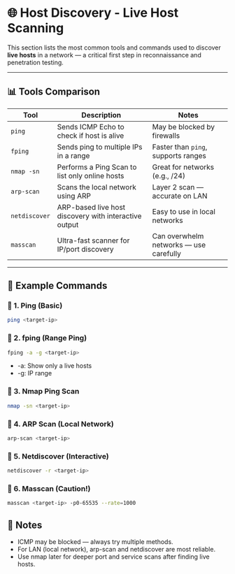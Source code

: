 # 🌐 Host Discovery - Live Host Scanning

This section lists the most common tools and commands used to discover **live hosts** in a network — a critical first step in reconnaissance and penetration testing.

---

## 📊 Tools Comparison

| Tool            | Description                                             | Notes                              |
|-----------------|---------------------------------------------------------|-------------------------------------|
| `ping`          | Sends ICMP Echo to check if host is alive               | May be blocked by firewalls         |
| `fping`         | Sends ping to multiple IPs in a range                   | Faster than `ping`, supports ranges |
| `nmap -sn`      | Performs a Ping Scan to list only online hosts          | Great for networks (e.g., /24)      |
| `arp-scan`      | Scans the local network using ARP                       | Layer 2 scan — accurate on LAN      |
| `netdiscover`   | ARP-based live host discovery with interactive output   | Easy to use in local networks       |
| `masscan`       | Ultra-fast scanner for IP/port discovery                | Can overwhelm networks — use carefully |

---

## 🧪 Example Commands

### 🔹 1. Ping (Basic)
```bash
ping <target-ip>
```
### 🔹 2. fping (Range Ping)
```bash
fping -a -g <target-ip>
```
- -a: Show only a live hosts
- -g: IP range
### 🔹 3. Nmap Ping Scan
```bash
nmap -sn <target-ip>
```
### 🔹 4. ARP Scan (Local Network)
```bash
arp-scan <target-ip>
```
### 🔹 5. Netdiscover (Interactive)
```bash
netdiscover -r <target-ip>
```
### 🔹 6. Masscan (Caution!)
```bash
masscan <target-ip> -p0-65535 --rate=1000
```

## 🧠 Notes
- ICMP may be blocked — always try multiple methods.
- For LAN (local network), arp-scan and netdiscover are most reliable.
- Use nmap later for deeper port and service scans after finding live hosts.
